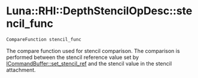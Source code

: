 # Luna::RHI::DepthStencilOpDesc::stencil_func

```c++
CompareFunction stencil_func
```

The compare function used for stencil comparison. The comparison is performed between the stencil reference value set by [ICommandBuffer::set_stencil_ref](struct_luna_1_1_r_h_i_1_1_i_command_buffer_1a02299becd77ad76f7ce0e8ebf47003e1.md) and the stencil value in the stencil attachment. 

